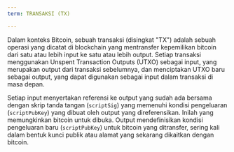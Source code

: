 ```yaml
---
term: TRANSAKSI (TX)

---
```

Dalam konteks Bitcoin, sebuah transaksi (disingkat "TX") adalah sebuah operasi yang dicatat di blockchain yang mentransfer kepemilikan bitcoin dari satu atau lebih input ke satu atau lebih output. Setiap transaksi menggunakan Unspent Transaction Outputs (UTXO) sebagai input, yang merupakan output dari transaksi sebelumnya, dan menciptakan UTXO baru sebagai output, yang dapat digunakan sebagai input dalam transaksi di masa depan.

Setiap input menyertakan referensi ke output yang sudah ada bersama dengan skrip tanda tangan (`scriptSig`) yang memenuhi kondisi pengeluaran (`scriptPubKey`) yang dibuat oleh output yang direferensikan. Inilah yang memungkinkan bitcoin untuk dibuka. Output mendefinisikan kondisi pengeluaran baru (`scriptPubKey`) untuk bitcoin yang ditransfer, sering kali dalam bentuk kunci publik atau alamat yang sekarang dikaitkan dengan bitcoin.